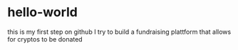 # hello-world
this is my first step on github
I try to build a fundraising plattform that allows for cryptos to be donated 
